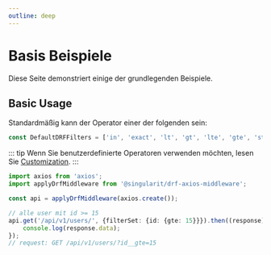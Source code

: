 ```yaml
---
outline: deep
---
```


# Basis Beispiele

Diese Seite demonstriert einige der grundlegenden Beispiele.


## Basic Usage

Standardmäßig kann der Operator einer der folgenden sein:

```ts
const DefaultDRFFilters = ['in', 'exact', 'lt', 'gt', 'lte', 'gte', 'startswith', 'endswith']
```

::: tip
Wenn Sie benutzerdefinierte Operatoren verwenden möchten, lesen Sie [Customization](./de/example-customization.md).
:::

```ts
import axios from 'axios';
import applyDrfMiddleware from '@singularit/drf-axios-middleware';

const api = applyDrfMiddleware(axios.create());

// alle user mit id >= 15
api.get('/api/v1/users/', {filterSet: {id: {gte: 15}}}).then((response) => {
    console.log(response.data);
});
// request: GET /api/v1/users/?id__gte=15
```
